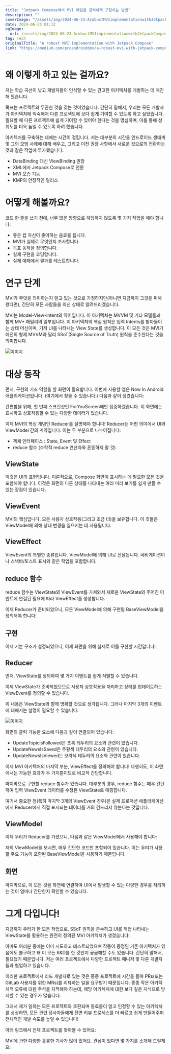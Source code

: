 ```yaml
---
title: "Jetpack Compose에서 MVI 패턴을 강력하게 구현하는 방법"
description: ""
coverImage: "/assets/img/2024-06-23-ArobustMVIimplementationwithJetpackCompose_0.png"
date: 2024-06-23 01:12
ogImage:
  url: /assets/img/2024-06-23-ArobustMVIimplementationwithJetpackCompose_0.png
tag: Tech
originalTitle: "A robust MVI implementation with Jetpack Compose"
link: "https://medium.com/proandroiddev/a-robust-mvi-with-jetpack-compose-e08882d2c4ff"
---
```


# 왜 이렇게 하고 있는 걸까요?

저는 학습 곡선이 낮고 개발자들이 인식할 수 있는 견고한 아키텍처를 개발하는 데 매진해 왔습니다.

목표는 프로젝트와 무관한 것을 갖는 것이었습니다. 간단히 말해서, 우리는 모든 개발자가 아키텍처에 익숙해져 다른 프로젝트에 보다 쉽게 기여할 수 있도록 하고 싶었습니다. 필요할 때 다른 프로젝트에 쉽게 기여할 수 있어야 한다는 것을 명심하며, 이를 통해 성취도를 더욱 높일 수 있도록 하려 했습니다.

아키텍처를 구축하는 데에는 시간이 걸립니다. 저는 대부분의 시간을 안드로이드 생태계 및 그의 모범 사례에 대해 배우고, 그리고 이전 권장 사항에서 새로운 것으로의 전환하는 것과 같은 작업에 투자했습니다.

<div class="content-ad"></div>

- DataBinding 대신 ViewBinding 권장
- XML에서 Jetpack Compose로 전환
- MVI 모습 기능
- KMP의 안정적인 릴리스

# 어떻게 해볼까요?

코드 한 줄을 쓰기 전에, 너무 많은 방향으로 헤딩하지 않도록 몇 가지 작업을 해야 합니다:

- 좋은 컵 자신이 좋아하는 음료를 듭니다.
- MVI가 실제로 무엇인지 조사합니다.
- 목표 동작을 정의합니다.
- 실제 구현을 코딩합니다.
- 실제 예제에서 결과를 테스트합니다.

<div class="content-ad"></div>

# 연구 단계

MVI가 무엇을 의미하는지 알고 있는 것으로 가정하지만(아니면 지금까지 그것을 피해왔다면), 간단히 모든 사람들을 최신 상태로 알려드리겠습니다.

MVI는 Model-View-Intent의 약어입니다. 이 아키텍처는 MVVM 및 기타 모델들과 함께 MV\* 패밀리의 일부입니다. 이 아키텍처의 핵심 원칙은 입력 Intents를 받아들이는 상태 머신이며, 기저 UI를 나타내는 View State를 생성합니다. 이 모든 것은 MVI가 예전의 형제 MVVM과 달리 SSoT(Single Source of Truth) 원칙을 준수한다는 것을 의미합니다.

![이미지](/assets/img/2024-06-23-ArobustMVIimplementationwithJetpackCompose_0.png)

<div class="content-ad"></div>

# 대상 동작

먼저, 구현의 기초 역할을 할 화면이 필요합니다. 이번에 사용할 앱은 Now In Android 애플리케이션입니다. (여기에서 찾을 수 있습니다.) 다음과 같이 생겼습니다:

간편함을 위해, 첫 번째 스크린샷인 ForYouScreen에만 집중하겠습니다. 이 화면에는 표시하고 상호작용할 수 있는 다양한 데이터가 있습니다.

이제 MVI의 핵심 개념인 Reducer를 설명해야 합니다! Reducer는 어떤 의미에서 UI와 ViewModel 간의 계약입니다. 이는 두 부분으로 나누어집니다:

<div class="content-ad"></div>

- 객체 인터페이스 : State, Event 및 Effect
- reduce 함수 (수학적 reduce 연산자와 혼동하지 말 것)

## ViewState

이것은 UI의 표현입니다. 이론적으로, Compose 화면이 표시하는 데 필요한 모든 것을 포함해야 합니다. 이것은 화면의 다른 상태를 나타내는 여러 미리 보기를 쉽게 만들 수 있는 장점이 있습니다.

## ViewEvent

<div class="content-ad"></div>

MVI의 핵심입니다. 모든 사용자 상호작용(그리고 조금 더)을 보유합니다. 이 것들은 ViewModel에 의해 상태 변경을 일으키는 데 사용됩니다.

## ViewEffect

ViewEvent의 특별한 종류입니다. ViewModel에 의해 UI로 전달됩니다. 네비게이션이나 스낵바/토스트 표시와 같은 작업을 포함합니다.

## reduce 함수

<div class="content-ad"></div>

reduce 함수는 ViewState와 ViewEvent를 가져와서 새로운 ViewState와 주어진 이벤트에 연결된 필요에 따라 ViewEffect를 생성합니다.

이제 Reducer가 준비되었으니, 모든 ViewModel에 의해 구현될 BaseViewModel을 정의해야 합니다:

## 구현

이제 기본 구조가 설정되었으니, 이제 화면을 위해 실제로 이를 구현할 시간입니다!

<div class="content-ad"></div>

## Reducer

먼저, ViewState를 정의하여 몇 가지 이벤트를 쉽게 식별할 수 있습니다.

이제 ViewState가 준비되었으므로 사용자 상호작용을 처리하고 상태를 업데이트하는 ViewEvent를 정의할 수 있습니다.

위 내용은 ViewState와 함께 명확할 것으로 생각됩니다. 그러나 마지막 3개의 이벤트에 대해서는 설명이 필요할 수 있습니다.

<div class="content-ad"></div>

![이미지](/assets/img/2024-06-23-ArobustMVIimplementationwithJetpackCompose_1.png)

화면의 클릭 가능한 요소에 다음과 같이 연결되어 있습니다:

- UpdateTopicIsFollowed은 초록 테두리의 요소와 관련이 있습니다.
- UpdateNewsIsSaved은 주황색 테두리의 요소와 관련이 있습니다.
- UpdateNewsIsViewed는 보라색 테두리의 요소와 관련이 있습니다.

이제 MVI 아키텍처의 마지막 부분, ViewEffect를 정의해야 합니다! 다행히도, 이 화면에서는 가능한 효과가 두 가지뿐이므로 비교적 간단합니다.

<div class="content-ad"></div>

마지막으로 구현할 reduce 함수가 있습니다. 대부분의 경우, reduce 함수는 매우 간단하여 입력 ViewEvent 데이터를 수정된 ViewState로 매핑합니다.

여기서 중요한 점(특히 마지막 3개의 ViewEvent 경우)은 실제 프로덕션 애플리케이션에서 Reducer에서 직접 표시되는 데이터를 거의 건드리지 않는다는 것입니다.

## ViewModel

이제 우리가 Reducer를 가졌으니, 다음과 같은 ViewModel에서 사용해야 합니다:

<div class="content-ad"></div>

저희 ViewModel을 보시면, 매우 간단한 코드만 포함되어 있습니다. 이는 우리가 사용할 주요 기능이 포함된 BaseViewModel을 사용하기 때문입니다.

## 화면

마지막으로, 이 모든 것을 화면에 연결하여 UI에서 발생할 수 있는 다양한 경우를 처리하는 것이 얼마나 간단한지 확인할 수 있습니다.

# 그게 다입니다!

<div class="content-ad"></div>

지금까지 우리가 한 모든 작업으로, SSoT 원칙을 준수하고 UI를 직접 나타내는 ViewState를 활용하는 완전히 정의된 MVI 아키텍처가 생겼습니다!

아마도 여러분 중에는 이미 시도하고 테스트되었으며 작동이 증명된 기존 아키텍처가 있음에도 불구하고 왜 이 모든 R&D를 한 것인지 궁금해할 수도 있습니다. 간단히 말해서, 필요했기 때문입니다. 저는 여러 프로젝트에서 다양한 프로젝트 매니저 및 다른 개발자들과 협업하고 있습니다.

이러한 프로젝트에서 리드 개발자로 있는 것은 종종 프로젝트에 시간을 들여 PRs(또는 GitLab 사용자를 위한 MRs)를 리뷰하는 일을 요구받기 때문입니다. 종종 작은 아키텍처적 오류에 대한 주석을 지적해야 하는데, 해당 아키텍처에 대한 보다 깊은 지식으로 방지할 수 있는 경우가 많습니다.

그래서 제가 일하는 모든 프로젝트와 호환되며 동료들이 알고 인정할 수 있는 아키텍처를 상상하면, 모든 관련 당사자들에게 전면 리뷰 프로세스를 더 빠르고 쉽게 만들어주며 전체적인 개발 속도를 높일 수 있습니다!

<div class="content-ad"></div>

아래 링크에서 전체 프로젝트를 찾아볼 수 있어요:

MVI에 관한 다양한 훌륭한 기사가 많이 있어요. 관심이 있다면 몇 가지를 소개해 드릴게요:

